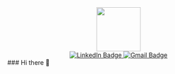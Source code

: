 
<div id="header" align="center">
    <img src="https://media.giphy.com/media/2IudUHdI075HL02Pkk/giphy.gif" width="100"/>    
</div>
<div id="bades" align="center">
    <a href="https://www.linkedin.com/in/telemaco-terzi-b6369b1ab/">
        <img src="https://img.shields.io/badge/LinkedIn-blue?style=for-the-badge&logo=linkedin&logoColor=white" alt="LinkedIn Badge"/>
    </a>
    <a href="mailto://tezze.terzi01@gmail.com">
        <img src="https://img.shields.io/badge/Gmail-white?style=for-the-badge&logo=gmail" alt="Gmail Badge"/>
    </a>
</div>
### Hi there 👋
<!--
**Tezze2001/Tezze2001** is a ✨ _special_ ✨ repository because its `README.md` (this file) appears on your GitHub profile.

Here are some ideas to get you started:

- 🔭 I’m currently working on ...
- 🌱 I’m currently learning ...
- 👯 I’m looking to collaborate on ...
- 🤔 I’m looking for help with ...
- 💬 Ask me about ...
- 📫 How to reach me: ...
- 😄 Pronouns: ...
- ⚡ Fun fact: ...
-->
